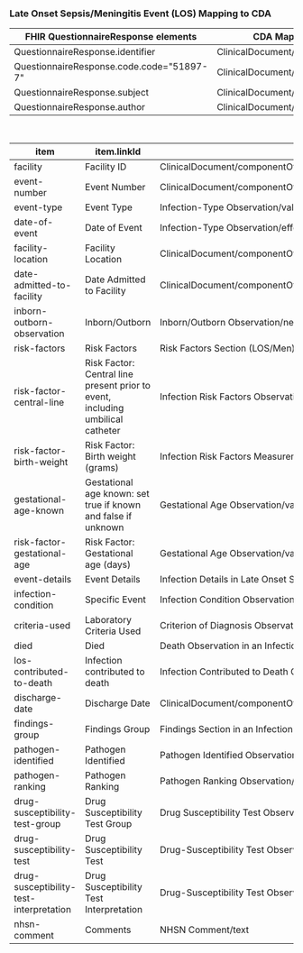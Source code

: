 ### Late Onset Sepsis/Meningitis Event (LOS) Mapping to CDA

<table class="codes">
  <thead>
    <tr>
      <th>FHIR QuestionnaireResponse elements</th>
      <th>CDA Mapping</th>
    </tr>
  </thead>
  <tbody>
    <tr>
      <td>QuestionnaireResponse.identifier</td>
      <td>ClinicalDocument/id</td>
    </tr>
    <tr>
      <td>QuestionnaireResponse.code.code="51897-7"</td>
      <td>ClinicalDocument/code</td>
    </tr>
    <tr>
      <td>QuestionnaireResponse.subject</td>
      <td>ClinicalDocument/recordTarget</td>
    </tr>
    <tr>
      <td>QuestionnaireResponse.author</td>
      <td>ClinicalDocument/author</td>
    </tr>
  </tbody>
</table>
<br/>

<table class="codes">
  <thead>
    <tr>
      <th>item</th>
      <th>item.linkId</th>
      <th>CDA Mapping</th>
    </tr>
  </thead>
  <tbody>
    <tr>
      <td>facility</td>
      <td>Facility ID</td>
      <td>ClinicalDocument/componentOf/encompassingEncounter/location/healthCareFacility/id</td>
    </tr>
    <tr>
      <td>event-number</td>
      <td>Event Number</td>
      <td>ClinicalDocument/componentOf/encompassingEncounter/id</td>
    </tr>
    <tr>
      <td>event-type</td>
      <td>Event Type</td>
      <td>Infection-Type Observation/value</td>
    </tr>
    <tr>
      <td>date-of-event</td>
      <td>Date of Event</td>
      <td>Infection-Type Observation/effectiveTime</td>
    </tr>
    <tr>
      <td>facility-location</td>
      <td>Facility Location</td>
      <td>ClinicalDocument/componentOf/encompassingEncounter/location/healthcareFacility/code</td>
    </tr>
    <tr>
      <td>date-admitted-to-facility</td>
      <td>Date Admitted to Facility</td>
      <td>ClinicalDocument/componentOf/encompassingEncounter/effectiveTime/low</td>
    </tr>
    <tr>
      <td>inborn-outborn-observation</td>
      <td>Inborn/Outborn</td>
      <td>Inborn/Outborn Observation/negationInd</td>
    </tr>
    <tr>
      <td>risk-factors</td>
      <td>Risk Factors</td>
      <td>Risk Factors Section (LOS/Men)</td>
    </tr>
    <tr>
      <td>risk-factor-central-line</td>
      <td>Risk Factor: Central line present prior to event, including umbilical catheter</td>
      <td>Infection Risk Factors Observation/value="1006-6"</td>
    </tr>
    <tr>
      <td>risk-factor-birth-weight</td>
      <td>Risk Factor: Birth weight (grams)</td>
      <td>Infection Risk Factors Measurement Observation/value</td>
    </tr>
    <tr>
      <td>gestational-age-known</td>
      <td>Gestational age known: set true if known and false if unknown</td>
      <td>Gestational Age Observation/value/@nullFlavor="UNK"</td>
    </tr>
    <tr>
      <td>risk-factor-gestational-age</td>
      <td>Risk Factor: Gestational age (days)</td>
      <td>Gestational Age Observation/value</td>
    </tr>
    <tr>
      <td>event-details</td>
      <td>Event Details</td>
      <td>Infection Details in Late Onset Sepsis Report</td>
    </tr>
    <tr>
      <td>infection-condition</td>
      <td>Specific Event</td>
      <td>Infection Condition Observation/value</td>
    </tr>
    <tr>
      <td>criteria-used</td>
      <td>Laboratory Criteria Used</td>
      <td>Criterion of Diagnosis Observation/value</td>
    </tr>
    <tr>
      <td>died</td>
      <td>Died</td>
      <td>Death Observation in an Infection-type Report/value</td>
    </tr>
    <tr>
      <td>los-contributed-to-death</td>
      <td>Infection contributed to death</td>
      <td>Infection Contributed to Death Observation</td>
    </tr>
    <tr>
      <td>discharge-date</td>
      <td>Discharge Date</td>
      <td>ClinicalDocument/componentOf/encompassingEncounter/effectiveTime/high</td>
    </tr>
    <tr>
      <td>findings-group</td>
      <td>Findings Group</td>
      <td>Findings Section in an Infection-Type Report</td>
    </tr>
    <tr>
      <td>pathogen-identified</td>
      <td>Pathogen Identified</td>
      <td>Pathogen Identified Observation/value</td>
    </tr>
    <tr>
      <td>pathogen-ranking</td>
      <td>Pathogen Ranking</td>
      <td>Pathogen Ranking Observation/value</td>
    </tr>
    <tr>
      <td>drug-susceptibility-test-group</td>
      <td>Drug Susceptibility Test Group</td>
      <td>Drug Susceptibility Test Observation</td>
    </tr>
    <tr>
      <td>drug-susceptibility-test</td>
      <td>Drug Susceptibility Test</td>
      <td>Drug-Susceptibility Test Observation/code</td>
    </tr>
    <tr>
      <td>drug-susceptibility-test-interpretation</td>
      <td>Drug Susceptibility Test Interpretation</td>
      <td>Drug-Susceptibility Test Observation/interpretationCode</td>
    </tr>
    <tr>
      <td>nhsn-comment</td>
      <td>Comments</td>
      <td>NHSN Comment/text</td>
    </tr>
  </tbody>
</table>
